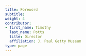 ```yaml
---
title: Foreword
subtitle:
weight: 4
contributor:
- first_name: Timothy
  last_name: Potts
  title: Director
  affiliation: J. Paul Getty Museum
type: page
---
```

